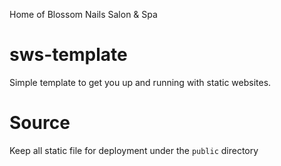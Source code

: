 Home of Blossom Nails Salon & Spa

# sws-template

Simple template to get you up and running with static websites.

# Source

Keep all static file for deployment under the `public` directory

